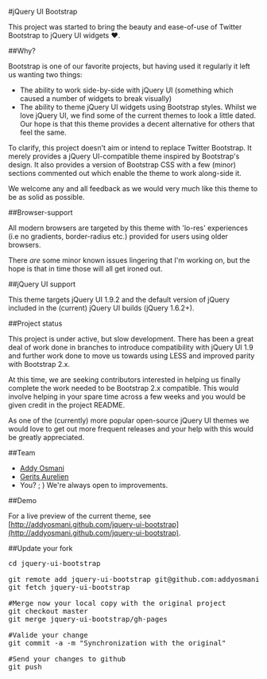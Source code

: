 #jQuery UI Bootstrap

This project was started to bring the beauty and ease-of-use of Twitter Bootstrap to jQuery UI widgets ♥.

##Why?

Bootstrap is one of our favorite projects, but having used it regularly it left us wanting two things:

* The ability to work side-by-side with jQuery UI (something which caused a number of widgets to break visually)
* The ability to theme jQuery UI widgets using Bootstrap styles. Whilst we love jQuery UI, we find some of the current themes to look a little dated. Our hope is that this theme provides a decent alternative for others that feel the same.

To clarify, this project doesn't aim or intend to replace Twitter Bootstrap. It merely provides a jQuery UI-compatible theme inspired by Bootstrap's design. It also provides a version of Bootstrap CSS with a few (minor) sections commented out which enable the theme to work along-side it.

We welcome any and all feedback as we would very much like this theme to be as solid as possible.

##Browser-support

All modern browsers are targeted by this theme with 'lo-res' experiences (i.e no gradients, border-radius etc.) provided for users using older browsers. 

There *are* some minor known issues lingering that I'm working on, but the hope is that in time those will all get ironed out. 

##jQuery UI support

This theme targets jQuery UI 1.9.2 and the default version of jQuery included in the (current) jQuery UI builds (jQuery 1.6.2+).

##Project status

This project is under active, but slow development. There has been a great deal
of work done in branches to introduce compatibility with jQuery UI 1.9 and further
work done to move us towards using LESS and improved parity with Bootstrap 2.x.

At this time, we are seeking contributors interested in helping us finally complete
the work needed to be Bootstrap 2.x compatible. This would involve helping in your
spare time across a few weeks and you would be given credit in the project README.

As one of the (currently) more popular open-source jQuery UI themes we would love to
get out more frequent releases and your help with this would be greatly appreciated.

##Team

* [Addy Osmani](https://github.com/addyosmani) 
* [Gerits Aurelien](https://github.com/gtraxx)
* You? ; ) We're always open to improvements.

##Demo

For a live preview of the current theme, see [http://addyosmani.github.com/jquery-ui-bootstrap](http://addyosmani.github.com/jquery-ui-bootstrap).

##Update your fork
<pre>
cd jquery-ui-bootstrap

git remote add jquery-ui-bootstrap git@github.com:addyosmani/jquery-ui-bootstrap.git
git fetch jquery-ui-bootstrap

#Merge now your local copy with the original project
git checkout master
git merge jquery-ui-bootstrap/gh-pages

#Valide your change
git commit -a -m "Synchronization with the original"

#Send your changes to github
git push
</pre>
